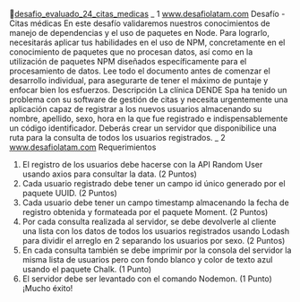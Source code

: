 🚀[desafio_evaluado_24_citas_medicas](https://desafio_evaluado_24_citas_medicas.onrender.com)
_ 1
www.desafiolatam.com
Desafío - Citas médicas
En este desafío validaremos nuestros conocimientos de manejo de dependencias y el uso de
paquetes en Node. Para lograrlo, necesitarás aplicar tus habilidades en el uso de NPM,
concretamente en el conocimiento de paquetes que no procesan datos, así como en la
utilización de paquetes NPM diseñados específicamente para el procesamiento de datos.
Lee todo el documento antes de comenzar el desarrollo individual, para asegurarte de tener
el máximo de puntaje y enfocar bien los esfuerzos.
Descripción
La clínica DENDE Spa ha tenido un problema con su software de gestión de citas y necesita
urgentemente una aplicación capaz de registrar a los nuevos usuarios almacenando su
nombre, apellido, sexo, hora en la que fue registrado e indispensablemente un código
identificador.
Deberás crear un servidor que disponibilice una ruta para la consulta de todos los usuarios
registrados.
_ 2
www.desafiolatam.com
Requerimientos
1. El registro de los usuarios debe hacerse con la API Random User usando axios para
consultar la data. (2 Puntos)
2. Cada usuario registrado debe tener un campo id único generado por el paquete UUID.
(2 Puntos)
3. Cada usuario debe tener un campo timestamp almacenando la fecha de registro
obtenida y formateada por el paquete Moment. (2 Puntos)
4. Por cada consulta realizada al servidor, se debe devolverle al cliente una lista con los
datos de todos los usuarios registrados usando Lodash para dividir el arreglo en 2
separando los usuarios por sexo. (2 Puntos)
5. En cada consulta también se debe imprimir por la consola del servidor la misma lista
de usuarios pero con fondo blanco y color de texto azul usando el paquete Chalk. (1
Punto)
6. El servidor debe ser levantado con el comando Nodemon. (1 Punto)
¡Mucho éxito! 
